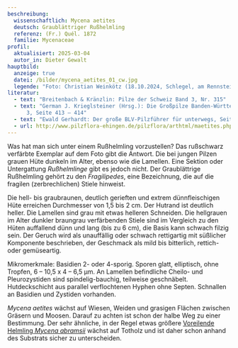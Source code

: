 ```yaml
---
beschreibung:
  wissenschaftlich: Mycena aetites
  deutsch: Graublättriger Rußhelmling
  referenz: (Fr.) Quél. 1872
  familie: Mycenaceae
profil:
  aktualisiert: 2025-03-04
  autor_in: Dieter Gewalt
hauptbild:
  anzeige: true
  datei: /bilder/mycena_aetites_01_cw.jpg
  legende: "Foto: Christian Weinkötz (18.10.2024, Schlegel, am Rennsteig in Thüringen)"
literatur:
  - text: "Breitenbach & Kränzlin: Pilze der Schweiz Band 3, Nr. 315"
  - text: "German J. Krieglsteiner (Hrsg.): Die Großpilze Banden-Württembergs Band
      3, Seite 413 – 414"
  - text: "Ewald Gerhardt: Der große BLV-Pilzführer für unterwegs, Seite 202"
  - url: http://www.pilzflora-ehingen.de/pilzflora/arthtml/maetites.php
---
```

Was hat man sich unter einem Rußhelmling vorzustellen? Das rußschwarz verfärbte Exemplar auf dem Foto gibt die Antwort. Die bei jungen Pilzen grauen Hüte dunkeln im Alter, ebenso wie die Lamellen. Eine Sektion oder Untergattung *Rußhelmlinge* gibt es jedoch nicht. Der Graublättrige Rußhelmling gehört zu den *Fragilipedes*, eine Bezeichnung, die auf die fragilen (zerbrechlichen) Stiele hinweist.

Die hell- bis graubraunen, deutlich gerieften und extrem dünnfleischigen Hüte erreichen Durchmesser von 1,5 bis 2 cm. Der Hutrand ist deutlich heller. Die Lamellen sind grau mit etwas helleren Schneiden. Die hellgrauen im Alter dunkler braungrau verfärbenden Stiele sind im Vergleich zu den Hüten auffallend dünn und lang (bis zu 6 cm), die Basis kann schwach filzig sein. Der Geruch wird als unauffällig oder schwach rettigartig mit süßlicher Komponente beschrieben, der Geschmack als mild bis bitterlich, rettich- oder gemüseartig. 

Mikromerkmale: Basidien 2- oder 4-sporig. Sporen glatt, elliptisch, ohne Tropfen, 6 – 10,5 x 4 – 6,5 µm. An Lamellen befindliche Cheilo- und Pleurozystiden sind spindelig-bauchig, teilweise geschnäbelt. Hutdeckschicht aus parallel verflochtenen Hyphen ohne Septen. Schnallen an Basidien und Zystiden vorhanden.

*Mycena aetites* wächst auf Wiesen, Weiden und grasigen Flächen zwischen Gräsern und Moosen. Darauf zu achten ist schon der halbe Weg zu einer Bestimmung. Der sehr ähnliche, in der Regel etwas größere [Voreilende Helmling *Mycena abramsii*](/pilze/mycena-abramsii-voreilender-helmling) wächst auf Totholz und ist daher schon anhand des Substrats sicher zu unterscheiden.